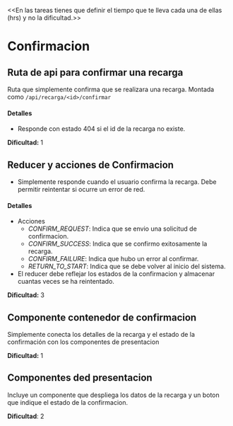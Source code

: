 <<En las tareas tienes que definir el tiempo que te lleva cada una de ellas (hrs) y no la dificultad.>>

# Confirmacion

## Ruta de api para confirmar una recarga
Ruta que simplemente confirma que se realizara una recarga. Montada como
`/api/recarga/<id>/confirmar`

#### Detalles
- Responde con estado 404 si el id de la recarga no existe.

**Dificultad:** 1


## Reducer y acciones de Confirmacion
- Simplemente responde cuando el usuario confirma la recarga. Debe permitir
  reintentar si ocurre un error de red.
#### Detalles
- Acciones
  - *CONFIRM_REQUEST*: Indica que se envio una solicitud de confirmacion.
  - *CONFIRM_SUCCESS*: Indica que se confirmo exitosamente la recarga.
  - *CONFIRM_FAILURE*: Indica que hubo un error al confirmar.
  - *RETURN_TO_START*: Indica que se debe volver al inicio del sistema.
- El reducer debe reflejar los estados de la confirmacion y almacenar cuantas
  veces se ha reintentado.

**Dificultad:** 3


## Componente contenedor de confirmacion
Simplemente conecta los detalles de la recarga y el estado de la confirmación
con los componentes de presentacion

**Dificultad:** 1


## Componentes ded presentacion
Incluye un componente que despliega los datos de la recarga y un boton que
indique el estado de la confirmacion.

**Dificultad**: 2
